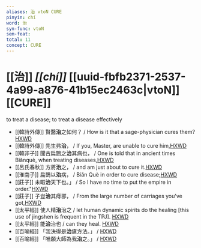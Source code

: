 ```yaml
---
aliases: 治 vtoN CURE
pinyin: chí
word: 治
syn-func: vtoN
sem-feat: 
total: 11
concept: CURE 
---
```

# [[治]] *[[chí]]*  [[uuid-fbfb2371-2537-4a99-a876-41b15ec2463c|vtoN]] [[CURE]]
to treat a disease; to treat a disease effectively
 - [[韓詩外傳]] 賢醫**治**之如何？ / How is it that a sage-physician cures them?[HXWD](https://hxwd.org/textview.html?location=KR1c0066_tls_003-9a.10)
 - [[韓詩外傳]] 先生弗**治**， / If you, Master, are unable to cure him,[HXWD](https://hxwd.org/textview.html?location=KR1c0066_tls_010-9a.64)
 - [[韓非子]] 聞古扁鵲之**治**其病也， / One is told that in ancient times Biǎnquè, when treating diseases,[HXWD](https://hxwd.org/textview.html?location=KR3c0005_tls_025-12a.2)
 - [[呂氏春秋]] 方將**治**之， / and am just about to cure it.[HXWD](https://hxwd.org/textview.html?location=KR3j0009_tls_002-12a.6)
 - [[淮南子]] 扁鵲以**治**病， / Biǎn Què in order to cure disease;[HXWD](https://hxwd.org/textview.html?location=KR3j0010_tls_011-22a.17)
 - [[莊子]] 未暇**治**天下也。」 / So I have no time to put the empire in order."[HXWD](https://hxwd.org/textview.html?location=KR5c0126_tls_028-1a.11)
 - [[莊子]] 子豈**治**其痔邪， / From the large number of carriages you've got,[HXWD](https://hxwd.org/textview.html?location=KR5c0126_tls_032-5a.23)
 - [[太平經]] 使人精**治**治之 / let human dynamic spirits do the healing [this use of jingshen is frequent in the TPJ]. [HXWD](https://hxwd.org/textview.html?location=KR5e0001_tls_006-30a.14)
 - [[太平經]] 能**治**治也 / can they heal. [HXWD](https://hxwd.org/textview.html?location=KR5e0001_tls_006-30a.18)
 - [[百喻經]] 「我決得是**治**瘡方法。」 / [HXWD](https://hxwd.org/textview.html?location=KR6b0066_T_002-0547a.45)
 - [[百喻經]] 「唯願大師為我**治**之。」 / [HXWD](https://hxwd.org/textview.html?location=KR6b0066_T_002-0549a.43)